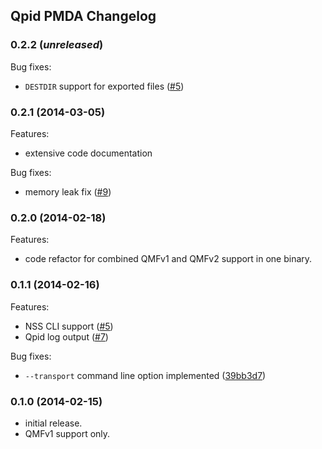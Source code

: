## Qpid PMDA Changelog

### 0.2.2 (_unreleased_)
Bug fixes:
- `DESTDIR` support for exported files ([#5](../../issues/8))

### 0.2.1 (2014-03-05)
Features:
- extensive code documentation

Bug fixes:
- memory leak fix ([#9](../../issues/9))

### 0.2.0 (2014-02-18)
Features:
- code refactor for combined QMFv1 and QMFv2 support in one binary.

### 0.1.1 (2014-02-16)
Features:
- NSS CLI support ([#5](../../issues/5))
- Qpid log output ([#7](../../issues/7))

Bug fixes:
- `--transport` command line option implemented ([39bb3d7](
  ../../commit/39bb3d7f72a30d49b8a0f1efa7e970169e8373b8))

### 0.1.0 (2014-02-15)
- initial release.
- QMFv1 support only.
